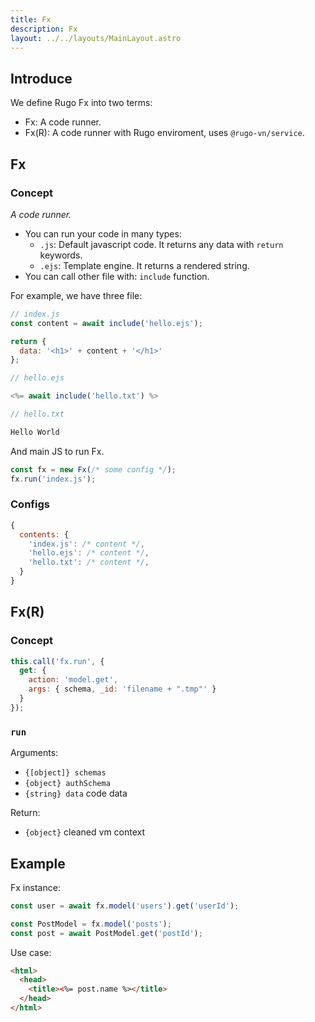 ```yaml
---
title: Fx
description: Fx
layout: ../../layouts/MainLayout.astro
---
```


## Introduce

We define Rugo Fx into two terms:

- Fx: A code runner.
- Fx(R): A code runner with Rugo enviroment, uses `@rugo-vn/service`.

## Fx

### Concept

_A code runner._

- You can run your code in many types:
  + `.js`: Default javascript code. It returns any data with `return` keywords.
  + `.ejs`: Template engine. It returns a rendered string.
- You can call other file with: `include` function.

For example, we have three file:

```js
// index.js
const content = await include('hello.ejs');

return {
  data: '<h1>' + content + '</h1>'
};
```

```js
// hello.ejs

<%= await include('hello.txt') %>
```

```js
// hello.txt

Hello World
```

And main JS to run Fx.

```js
const fx = new Fx(/* some config */);
fx.run('index.js');
```

### Configs

```js
{
  contents: {
    'index.js': /* content */,
    'hello.ejs': /* content */,
    'hello.txt': /* content */,
  }
}
```


## Fx(R)

### Concept

```js
this.call('fx.run', {
  get: {
    action: 'model.get',
    args: { schema, _id: 'filename + ".tmp"' }
  }
});
```

### `run`

Arguments:

- `{[object]} schemas`
- `{object} authSchema`
- `{string} data` code data

Return:

- `{object}` cleaned vm context


## Example

Fx instance:

```js
const user = await fx.model('users').get('userId');

const PostModel = fx.model('posts');
const post = await PostModel.get('postId');
```

Use case: 

```html
<html>
  <head>
    <title><%= post.name %></title>
  </head>
</html>
```